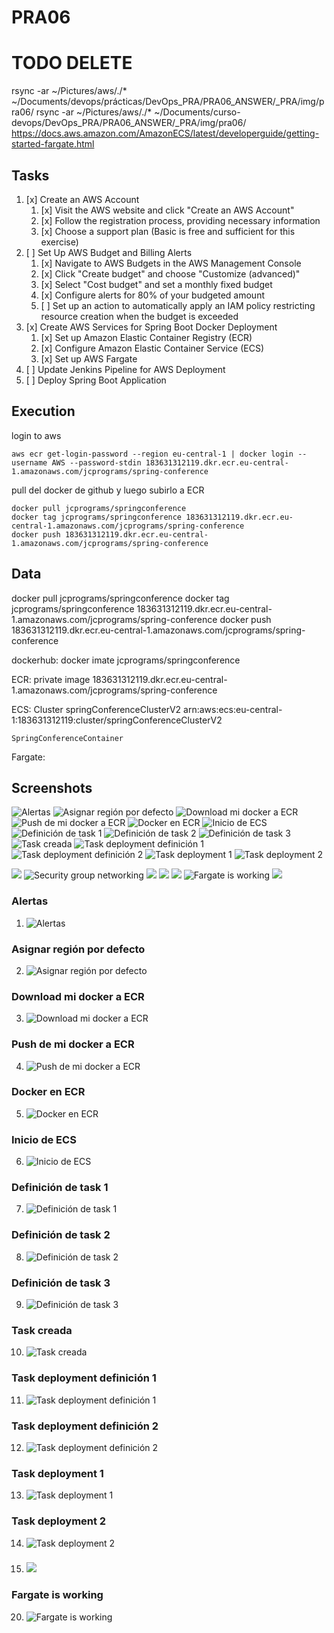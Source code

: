 # PRA06

# TODO DELETE  
rsync -ar ~/Pictures/aws/./* ~/Documents/devops/prácticas/DevOps_PRA/PRA06_ANSWER/_PRA/img/pra06/
rsync -ar ~/Pictures/aws/./* ~/Documents/curso-devops/DevOps_PRA/PRA06_ANSWER/_PRA/img/pra06/
https://docs.aws.amazon.com/AmazonECS/latest/developerguide/getting-started-fargate.html



## Tasks

1. [x] Create an AWS Account
    1. [x] Visit the AWS website and click "Create an AWS Account"
    2. [x] Follow the registration process, providing necessary information
    3. [x] Choose a support plan (Basic is free and sufficient for this exercise)
2. [ ] Set Up AWS Budget and Billing Alerts
    1. [x] Navigate to AWS Budgets in the AWS Management Console
    2. [x] Click "Create budget" and choose "Customize (advanced)"
    3. [x] Select "Cost budget" and set a monthly fixed budget
    4. [x] Configure alerts for 80% of your budgeted amount
    5. [ ] Set up an action to automatically apply an IAM policy restricting resource creation when the budget is exceeded
3. [x] Create AWS Services for Spring Boot Docker Deployment
    1. [x] Set up Amazon Elastic Container Registry (ECR)
    2. [x] Configure Amazon Elastic Container Service (ECS)
    3. [x] Set up AWS Fargate
4. [ ] Update Jenkins Pipeline for AWS Deployment
5. [ ] Deploy Spring Boot Application


## Execution

login to aws
```
aws ecr get-login-password --region eu-central-1 | docker login --username AWS --password-stdin 183631312119.dkr.ecr.eu-central-1.amazonaws.com/jcprograms/spring-conference
```

pull del docker de github y luego subirlo a ECR
```
docker pull jcprograms/springconference 
docker tag jcprograms/springconference 183631312119.dkr.ecr.eu-central-1.amazonaws.com/jcprograms/spring-conference
docker push 183631312119.dkr.ecr.eu-central-1.amazonaws.com/jcprograms/spring-conference
```

## Data

docker pull jcprograms/springconference 
docker tag jcprograms/springconference 183631312119.dkr.ecr.eu-central-1.amazonaws.com/jcprograms/spring-conference
docker push 183631312119.dkr.ecr.eu-central-1.amazonaws.com/jcprograms/spring-conference


dockerhub: docker imate
jcprograms/springconference

ECR: private image
183631312119.dkr.ecr.eu-central-1.amazonaws.com/jcprograms/spring-conference

ECS: Cluster
springConferenceClusterV2
arn:aws:ecs:eu-central-1:183631312119:cluster/springConferenceClusterV2

    SpringConferenceContainer

    

Fargate:


## Screenshots

![Alertas](img/pra06/01-alerts.png)
![Asignar región por defecto](img/pra06/02-set-default-region.png)
![Download mi docker a ECR](img/pra06/03-downloaded-docker-in-ECR.png)
![Push de mi docker a ECR](img/pra06/04-pushed-docker-to-ECR.png)
![Docker en ECR](img/pra06/05-ECR-docker-image.png)
![Inicio de ECS](img/pra06/06-ECS-service.png)
![Definición de task 1](img/pra06/07-ECS-service-task-definition.png)
![Definición de task 2](img/pra06/08-ECS-service-task-definition-2.png)
![Definición de task 3](img/pra06/09-ECS-service-task-definition-3.png)
![Task creada](img/pra06/10-ECS-service-task-created.png)
![Task deployment definición 1](img/pra06/11-ECS-service-task2-deployment-1.png)
![Task deployment definición 2](img/pra06/12-ECS-service-task2-deployment-2.png)
![Task deployment 1](img/pra06/13-ECS-service-deployment-1.png)
![Task deployment 2](img/pra06/14-ECS-service-deployment-2.png)


![](img/pra06/15-ECS-service-network.png)
![ Security group networking](img/pra06/16-ECS-security-group-networking.png)
![](img/pra06/1)
![](img/pra06/1)
![](img/pra06/1)
![Fargate is working](img/pra06/20-Fargate-working.png)
![](img/pra06/2)


### Alertas
01. ![Alertas](img/pra06/01-alerts.png)
### Asignar región por defecto
02. ![Asignar región por defecto](img/pra06/02-set-default-region.png)
### Download mi docker a ECR
03. ![Download mi docker a ECR](img/pra06/03-downloaded-docker-in-ECR.png)
### Push de mi docker a ECR
04. ![Push de mi docker a ECR](img/pra06/04-pushed-docker-to-ECR.png)
### Docker en ECR
05. ![Docker en ECR](img/pra06/05-ECR-docker-image.png)
### Inicio de ECS
06. ![Inicio de ECS](img/pra06/06-ECS-service.png)
### Definición de task 1
07. ![Definición de task 1](img/pra06/07-ECS-service-task-definition.png)
### Definición de task 2
08. ![Definición de task 2](img/pra06/08-ECS-service-task-definition-2.png)
### Definición de task 3
09. ![Definición de task 3](img/pra06/09-ECS-service-task-definition-3.png)
### Task creada
10. ![Task creada](img/pra06/10-ECS-service-task-created.png)
### Task deployment definición 1
11. ![Task deployment definición 1](img/pra06/11-ECS-service-task2-deployment-1.png)
### Task deployment definición 2
12. ![Task deployment definición 2](img/pra06/12-ECS-service-task2-deployment-2.png)
### Task deployment 1
13. ![Task deployment 1](img/pra06/13-ECS-service-deployment-1.png)
### Task deployment 2
14. ![Task deployment 2](img/pra06/14-ECS-service-deployment-2.png)
### 
15. ![](img/pra06/1x)


### Fargate is working
20. ![Fargate is working](img/pra06/20-Fargate-working.png)
